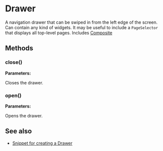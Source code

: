 ---
---
# Drawer

A navigation drawer that can be swiped in from the left edge of the screen. Can contain any kind of widgets. It may be useful to include a `PageSelector` that displays all top-level pages.
Includes [Composite](Composite.md)

## Methods

### close()


**Parameters:**



Closes the drawer.

### open()


**Parameters:**



Opens the drawer.


## See also

- [Snippet for creating a Drawer](https://github.com/eclipsesource/tabris-js/blob/v1.7.0/snippets/drawer/drawer.js)
